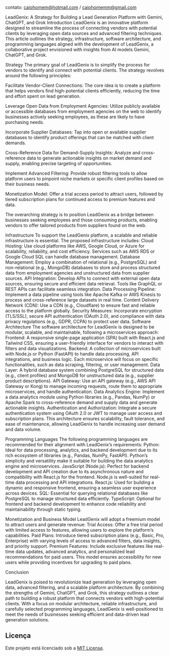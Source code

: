 contato: caiohomem@hotmail.com / caiohomemm@gmail.com

LeadGenix: A Strategy for Building a Lead Generation Platform with Gemini, ChatGPT, and Grok
Introduction
LeadGenix is an innovative platform designed to streamline the process of connecting vendors with potential clients by leveraging open data sources and advanced filtering techniques. This article outlines the strategy, infrastructure, software architecture, and programming languages aligned with the development of LeadGenix, a collaborative project envisioned with insights from AI models Gemini, ChatGPT, and Grok.

Strategy
The primary goal of LeadGenix is to simplify the process for vendors to identify and connect with potential clients. The strategy revolves around the following principles:

Facilitate Vendor-Client Connections: The core idea is to create a platform that helps vendors find high-potential clients efficiently, reducing the time and effort spent on lead generation.

Leverage Open Data from Employment Agencies: Utilize publicly available or accessible databases from employment agencies on the web to identify businesses actively seeking employees, as these are likely to have purchasing needs.

Incorporate Supplier Databases: Tap into open or available supplier databases to identify product offerings that can be matched with client demands.

Cross-Reference Data for Demand-Supply Insights: Analyze and cross-reference data to generate actionable insights on market demand and supply, enabling precise targeting of opportunities.

Implement Advanced Filtering: Provide robust filtering tools to allow platform users to pinpoint niche markets or specific client profiles based on their business needs.

Monetization Model: Offer a trial access period to attract users, followed by tiered subscription plans for continued access to premium features and data.

The overarching strategy is to position LeadGenix as a bridge between businesses seeking employees and those consuming products, enabling vendors to offer tailored products from suppliers found on the web.

Infrastructure
To support the LeadGenix platform, a scalable and reliable infrastructure is essential. The proposed infrastructure includes:
Cloud Hosting: Use cloud platforms like AWS, Google Cloud, or Azure for scalability, reliability, and cost efficiency. Services such as AWS RDS or Google Cloud SQL can handle database management.
Database Management: Employ a combination of relational (e.g., PostgreSQL) and non-relational (e.g., MongoDB) databases to store and process structured data from employment agencies and unstructured data from supplier sources.
API Integration: Develop APIs to connect with external open data sources, ensuring secure and efficient data retrieval. Tools like GraphQL or REST APIs can facilitate seamless integration.
Data Processing Pipeline: Implement a data pipeline using tools like Apache Kafka or AWS Kinesis to process and cross-reference large datasets in real time.
Content Delivery Network (CDN): Use a CDN (e.g., Cloudflare) to ensure fast and reliable access to the platform globally.
Security Measures: Incorporate encryption (TLS/SSL), secure API authentication (OAuth 2.0), and compliance with data privacy regulations (e.g., GDPR, CCPA) to protect user data.
Software Architecture
The software architecture for LeadGenix is designed to be modular, scalable, and maintainable, following a microservices approach:
Frontend: A responsive single-page application (SPA) built with React.js and Tailwind CSS, ensuring a user-friendly interface for vendors to interact with filters and data visualizations.
Backend: A collection of microservices built with Node.js or Python (FastAPI) to handle data processing, API integrations, and business logic. Each microservice will focus on specific functionalities, such as data scraping, filtering, or user management.
Data Layer: A hybrid database system combining PostgreSQL for structured data (e.g., client profiles) and MongoDB for unstructured data (e.g., supplier product descriptions).
API Gateway: Use an API gateway (e.g., AWS API Gateway or Kong) to manage incoming requests, route them to appropriate microservices, and handle authentication.
Data Analytics Engine: Implement a data analytics module using Python libraries (e.g., Pandas, NumPy) or Apache Spark to cross-reference demand and supply data and generate actionable insights.
Authentication and Authorization: Integrate a secure authentication system using OAuth 2.0 or JWT to manage user access and subscription plans.
This architecture ensures scalability, fault tolerance, and ease of maintenance, allowing LeadGenix to handle increasing user demand and data volume.

Programming Languages
The following programming languages are recommended for their alignment with LeadGenix’s requirements:
Python: Ideal for data processing, analytics, and backend development due to its rich ecosystem of libraries (e.g., Pandas, NumPy, FastAPI). Python’s simplicity and versatility make it suitable for building the data analytics engine and microservices.
JavaScript (Node.js): Perfect for backend development and API creation due to its asynchronous nature and compatibility with React.js for the frontend. Node.js is well-suited for real-time data processing and API integrations.
React.js: Used for building a dynamic and responsive frontend, ensuring a seamless user experience across devices.
SQL: Essential for querying relational databases like PostgreSQL to manage structured data efficiently.
TypeScript: Optional for frontend and backend development to enhance code reliability and maintainability through static typing.

Monetization and Business Model
LeadGenix will adopt a freemium model to attract users and generate revenue:
Trial Access: Offer a free trial period with limited access to features, allowing users to explore the platform’s capabilities.
Paid Plans: Introduce tiered subscription plans (e.g., Basic, Pro, Enterprise) with varying levels of access to advanced filters, data insights, and priority support.
Premium Features: Include exclusive features like real-time data updates, advanced analytics, and personalized lead recommendations for paid users.
This model ensures accessibility for new users while providing incentives for upgrading to paid plans.

Conclusion

LeadGenix is poised to revolutionize lead generation by leveraging open data, advanced filtering, and a scalable platform architecture. By combining the strengths of Gemini, ChatGPT, and Grok, this strategy outlines a clear path to building a robust platform that connects vendors with high-potential clients. With a focus on modular architecture, reliable infrastructure, and carefully selected programming languages, LeadGenix is well-positioned to meet the needs of businesses seeking efficient and data-driven lead generation solutions.


## Licença
Este projeto está licenciado sob a [MIT License](LICENSE).
